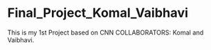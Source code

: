 # Final_Project_Komal_Vaibhavi
This is my 1st Project based on CNN
COLLABORATORS: Komal and Vaibhavi.
